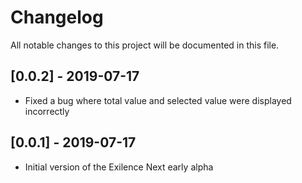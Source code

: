 # Changelog
All notable changes to this project will be documented in this file.

## [0.0.2] - 2019-07-17
- Fixed a bug where total value and selected value were displayed incorrectly

## [0.0.1] - 2019-07-17
- Initial version of the Exilence Next early alpha